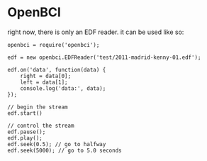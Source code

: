 OpenBCI
===

right now, there is only an EDF reader. it can be used like so:

```
openbci = require('openbci');

edf = new openbci.EDFReader('test/2011-madrid-kenny-01.edf');

edf.on('data', function(data) {
	right = data[0];
	left = data[1];
	console.log('data:', data);
});

// begin the stream
edf.start()

// control the stream
edf.pause();
edf.play();
edf.seek(0.5); // go to halfway
edf.seek(5000); // go to 5.0 seconds
```